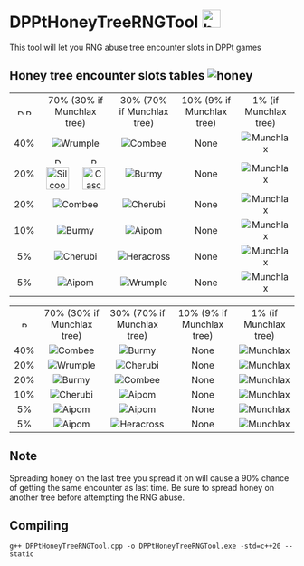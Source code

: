 # DPPtHoneyTreeRNGTool <img src="https://github.com/Real96/DPPtHoneyTreeRNGTool/assets/20956021/68b62621-9fd4-430e-90a6-32547b9c5fe5" width="32" title="honey_tree">

This tool will let you RNG abuse tree encounter slots in DPPt games

## Honey tree encounter slots tables ![honey](https://github.com/PokeAPI/sprites/blob/master/sprites/items/honey.png)
<table>
  <tr align="center">
    <td><img src="https://github.com/Real96/DPPtHoneyTreeRNGTool/assets/20956021/cae6e50d-5d3b-4beb-bdea-c3bdfae8940a" title="D" height="10">
    <img src="https://github.com/Real96/DPPtHoneyTreeRNGTool/assets/20956021/bbe51f0e-417c-4359-b1c6-3e2e36a4798a" title="P" height="10"></td>
    <td colspan="2">70% (30% if Munchlax tree)</td>
    <td>30% (70% if Munchlax tree)</td>
    <td>10% (9% if Munchlax tree)</td>
    <td>1% (if Munchlax tree)</td>
  </tr>
  <tr align="center">
    <td>40%</td>
    <td colspan="2"><img src="https://github.com/PokeAPI/sprites/blob/master/sprites/pokemon/versions/generation-viii/icons/265.png" title="Wrumple"></td>
    <td><img src="https://github.com/PokeAPI/sprites/blob/master/sprites/pokemon/versions/generation-viii/icons/415.png" title="Combee"></td>
    <td>None</td>
    <td><img src="https://github.com/PokeAPI/sprites/blob/master/sprites/pokemon/versions/generation-viii/icons/446.png" title="Munchlax"></td>
  </tr>
  <tr align="center">
    <td rowspan="2">20%</td>
    <td><img src="https://github.com/Real96/DPPtHoneyTreeRNGTool/assets/20956021/cae6e50d-5d3b-4beb-bdea-c3bdfae8940a" title="D" height="10"></td>
    <td><img src="https://github.com/Real96/DPPtHoneyTreeRNGTool/assets/20956021/bbe51f0e-417c-4359-b1c6-3e2e36a4798a" title="P" height="10"></td>
    <td rowspan="2"><img src="https://github.com/PokeAPI/sprites/blob/master/sprites/pokemon/versions/generation-viii/icons/412.png" title="Burmy"></td>
    <td rowspan="2">None</td>
    <td rowspan="2"><img src="https://github.com/PokeAPI/sprites/blob/master/sprites/pokemon/versions/generation-viii/icons/446.png" title="Munchlax"></td>
  </tr>
  <tr align="center">
    <td><img src="https://github.com/PokeAPI/sprites/blob/master/sprites/pokemon/versions/generation-viii/icons/266.png" title="Silcoon" height="40"></td>
    <td><img src="https://github.com/PokeAPI/sprites/blob/master/sprites/pokemon/versions/generation-viii/icons/268.png" title="Cascoon" height="40"></td>
  </tr>
  <tr align="center">
    <td>20%</td>
    <td colspan="2"><img src="https://github.com/PokeAPI/sprites/blob/master/sprites/pokemon/versions/generation-viii/icons/415.png" title="Combee"></td>
    <td><img src="https://github.com/PokeAPI/sprites/blob/master/sprites/pokemon/versions/generation-viii/icons/420.png" title="Cherubi"></td>
    <td>None</td>
    <td><img src="https://github.com/PokeAPI/sprites/blob/master/sprites/pokemon/versions/generation-viii/icons/446.png" title="Munchlax"></td>
  </tr>
  <tr align="center">
    <td>10%</td>
    <td colspan="2"><img src="https://github.com/PokeAPI/sprites/blob/master/sprites/pokemon/versions/generation-viii/icons/412.png" title="Burmy"></td>
    <td><img src="https://github.com/PokeAPI/sprites/blob/master/sprites/pokemon/versions/generation-viii/icons/190.png" title="Aipom"></td>
    <td>None</td>
    <td><img src="https://github.com/PokeAPI/sprites/blob/master/sprites/pokemon/versions/generation-viii/icons/446.png" title="Munchlax"></td>
  </tr>
  <tr align="center">
    <td>5%</td>
    <td colspan="2"><img src="https://github.com/PokeAPI/sprites/blob/master/sprites/pokemon/versions/generation-viii/icons/420.png" title="Cherubi"></td>
    <td><img src="https://github.com/PokeAPI/sprites/blob/master/sprites/pokemon/versions/generation-viii/icons/214.png" title="Heracross"></td>
    <td>None</td>
    <td><img src="https://github.com/PokeAPI/sprites/blob/master/sprites/pokemon/versions/generation-viii/icons/446.png" title="Munchlax"></td>
  </tr>
  <tr align="center">
    <td>5%</td>
    <td colspan="2"><img src="https://github.com/PokeAPI/sprites/blob/master/sprites/pokemon/versions/generation-viii/icons/190.png" title="Aipom"></td>
    <td><img src="https://github.com/PokeAPI/sprites/blob/master/sprites/pokemon/versions/generation-viii/icons/265.png" title="Wrumple"></td>
    <td>None</td>
    <td><img src="https://github.com/PokeAPI/sprites/blob/master/sprites/pokemon/versions/generation-viii/icons/446.png" title="Munchlax"></td>
  </tr>
</table>

<table>
  <tr align="center">
    <td><img src="https://github.com/Real96/DPPtHoneyTreeRNGTool/assets/20956021/a5509f23-652f-4433-90f8-d97b7881802b" title="Pt" height="10"></td>
</td>
    <td>70% (30% if Munchlax tree)</td>
    <td>30% (70% if Munchlax tree)</td>
    <td>10% (9% if Munchlax tree)</td>
    <td>1% (if Munchlax tree)</td>
  </tr>
  <tr align="center">
    <td>40%</td>
    <td><img src="https://github.com/PokeAPI/sprites/blob/master/sprites/pokemon/versions/generation-viii/icons/415.png" title="Combee"></td>
    <td><img src="https://github.com/PokeAPI/sprites/blob/master/sprites/pokemon/versions/generation-viii/icons/412.png" title="Burmy"></td>
    <td>None</td>
    <td><img src="https://github.com/PokeAPI/sprites/blob/master/sprites/pokemon/versions/generation-viii/icons/446.png" title="Munchlax"></td>
  </tr>
  <tr align="center">
    <td>20%</td>
    <td><img src="https://github.com/PokeAPI/sprites/blob/master/sprites/pokemon/versions/generation-viii/icons/265.png" title="Wrumple"></td>
    <td><img src="https://github.com/PokeAPI/sprites/blob/master/sprites/pokemon/versions/generation-viii/icons/420.png" title="Cherubi"></td>
    <td>None</td>
    <td><img src="https://github.com/PokeAPI/sprites/blob/master/sprites/pokemon/versions/generation-viii/icons/446.png" title="Munchlax"></td>
  </tr>
  <tr align="center">
    <td>20%</td>
    <td><img src="https://github.com/PokeAPI/sprites/blob/master/sprites/pokemon/versions/generation-viii/icons/412.png" title="Burmy"></td>
    <td><img src="https://github.com/PokeAPI/sprites/blob/master/sprites/pokemon/versions/generation-viii/icons/415.png" title="Combee"></td>
    <td>None</td>
    <td><img src="https://github.com/PokeAPI/sprites/blob/master/sprites/pokemon/versions/generation-viii/icons/446.png" title="Munchlax"></td>
  </tr>
  <tr align="center">
    <td>10%</td>
    <td><img src="https://github.com/PokeAPI/sprites/blob/master/sprites/pokemon/versions/generation-viii/icons/420.png" title="Cherubi"></td>
    <td><img src="https://github.com/PokeAPI/sprites/blob/master/sprites/pokemon/versions/generation-viii/icons/190.png" title="Aipom"></td>
    <td>None</td>
    <td><img src="https://github.com/PokeAPI/sprites/blob/master/sprites/pokemon/versions/generation-viii/icons/446.png" title="Munchlax"></td>
  </tr>
  <tr align="center">
    <td>5%</td>
    <td><img src="https://github.com/PokeAPI/sprites/blob/master/sprites/pokemon/versions/generation-viii/icons/190.png" title="Aipom"></td>
    <td><img src="https://github.com/PokeAPI/sprites/blob/master/sprites/pokemon/versions/generation-viii/icons/190.png" title="Aipom"></td>
    <td>None</td>
    <td><img src="https://github.com/PokeAPI/sprites/blob/master/sprites/pokemon/versions/generation-viii/icons/446.png" title="Munchlax"></td>
  </tr>
  <tr align="center">
    <td>5%</td>
    <td><img src="https://github.com/PokeAPI/sprites/blob/master/sprites/pokemon/versions/generation-viii/icons/190.png" title="Aipom"></td>
    <td><img src="https://github.com/PokeAPI/sprites/blob/master/sprites/pokemon/versions/generation-viii/icons/214.png" title="Heracross"></td>
    <td>None</td>
    <td><img src="https://github.com/PokeAPI/sprites/blob/master/sprites/pokemon/versions/generation-viii/icons/446.png" title="Munchlax"></td>
  </tr>
</table>

## Note
Spreading honey on the last tree you spread it on will cause a 90% chance of getting the same encounter as last time. Be sure to spread honey on another tree before attempting the RNG abuse.

## Compiling
```
g++ DPPtHoneyTreeRNGTool.cpp -o DPPtHoneyTreeRNGTool.exe -std=c++20 --static
```
